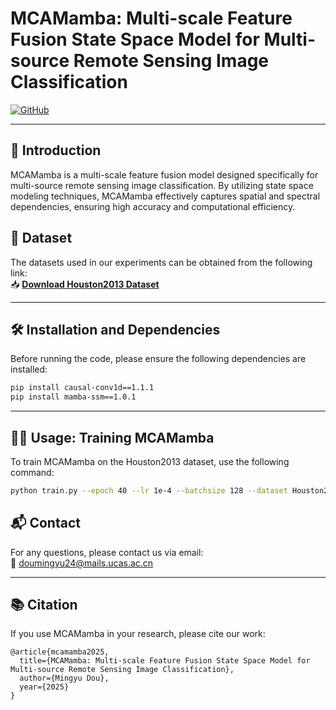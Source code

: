 #  **MCAMamba: Multi-scale Feature Fusion State Space Model for Multi-source Remote Sensing Image Classification**

[![GitHub](https://img.shields.io/badge/GitHub-MCAMamba-green)](https://github.com/yourusername/MCAMamba)

---

## 📌 **Introduction**

MCAMamba is a multi-scale feature fusion model designed specifically for multi-source remote sensing image classification. By utilizing state space modeling techniques, MCAMamba effectively captures spatial and spectral dependencies, ensuring high accuracy and computational efficiency.


## 📂 **Dataset**  

The datasets used in our experiments can be obtained from the following link:  
📥 **[Download Houston2013 Dataset](https://pan.baidu.com/s/12-hGPcoTseVdUEO_1Ypp1w?pwd=xszv)** 

---

## 🛠 **Installation and Dependencies**

Before running the code, please ensure the following dependencies are installed:

```bash
pip install causal-conv1d==1.1.1
pip install mamba-ssm==1.0.1
```

---

## 🏋️‍♂️ **Usage: Training MCAMamba**

To train MCAMamba on the Houston2013 dataset, use the following command:

```bash
python train.py --epoch 40 --lr 1e-4 --batchsize 128 --dataset Houston2013
```


## 📬 **Contact**

For any questions, please contact us via email:  
📧 [doumingyu24@mails.ucas.ac.cn](doumingyu24@mails.ucas.ac.cn)

---

## 📚 **Citation**

If you use MCAMamba in your research, please cite our work:

```
@article{mcamamba2025,
  title={MCAMamba: Multi-scale Feature Fusion State Space Model for Multi-source Remote Sensing Image Classification},
  author={Mingyu Dou},
  year={2025}
}
```
